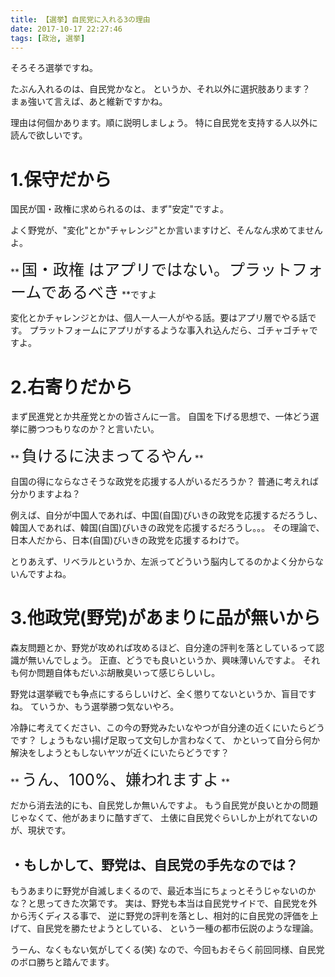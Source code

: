 ```yaml
---
title: 【選挙】自民党に入れる3の理由
date: 2017-10-17 22:27:46
tags: [政治, 選挙]
---
```


そろそろ選挙ですね。

たぶん入れるのは、自民党かなと。
というか、それ以外に選択肢あります？　まぁ強いて言えば、あと維新ですかね。

理由は何個かあります。順に説明しましょう。
特に自民党を支持する人以外に読んで欲しいです。

<!-- more -->

# 1.保守だから
国民が国・政権に求められるのは、まず"安定"ですよ。

よく野党が、"変化"とか"チャレンジ"とか言いますけど、そんなん求めてませんよ。

** <span style="font-size: 25px">国・政権 はアプリではない。プラットフォームであるべき</span> **ですよ

変化とかチャレンジとかは、個人一人一人がやる話。要はアプリ層でやる話です。
プラットフォームにアプリがするような事入れ込んだら、ゴチャゴチャですよ。

# 2.右寄りだから
まず民進党とか共産党とかの皆さんに一言。
自国を下げる思想で、一体どう選挙に勝つつもりなのか？と言いたい。

** <span style="font-size: 25px">負けるに決まってるやん</span> **

自国の得にならなさそうな政党を応援する人がいるだろうか？
普通に考えれば分かりますよね？

例えば、自分が中国人であれば、中国(自国)びいきの政党を応援するだろうし、
韓国人であれば、韓国(自国)びいきの政党を応援するだろうし。。。
その理論で、日本人だから、日本(自国)びいきの政党を応援するわけで。

とりあえず、リベラルというか、左派ってどういう脳内してるのかよく分からないんですよね。

# 3.他政党(野党)があまりに品が無いから
森友問題とか、野党が攻めれば攻めるほど、自分達の評判を落としているって認識が無いんでしょう。
正直、どうでも良いというか、興味薄いんですよ。
それも何か問題自体もだいぶ胡散臭いって感じらしいし。

野党は選挙戦でも争点にするらしいけど、全く懲りてないというか、盲目ですね。
ていうか、もう選挙勝つ気ないやろ。

冷静に考えてください、この今の野党みたいなやつが自分達の近くにいたらどうです？
しょうもない揚げ足取って文句しか言わなくて、
かといって自分ら何か解決をしようともしないヤツが近くにいたらどうです？

** <span style="font-size: 25px">うん、100%、嫌われますよ</span> **

だから消去法的にも、自民党しか無いんですよ。
もう自民党が良いとかの問題じゃなくて、他があまりに酷すぎて、
土俵に自民党ぐらいしか上がれてないのが、現状です。


## ・もしかして、野党は、自民党の手先なのでは？
もうあまりに野党が自滅しまくるので、最近本当にちょっとそうじゃないのかな？と思ってきた次第です。
実は、野党も本当は自民党サイドで、自民党を外から汚くディスる事で、
逆に野党の評判を落とし、相対的に自民党の評価を上げて、自民党を勝たせようとしている、
という一種の都市伝説のような理論。

うーん、なくもない気がしてくる(笑)
なので、今回もおそらく前回同様、自民党のボロ勝ちと踏んでます。
